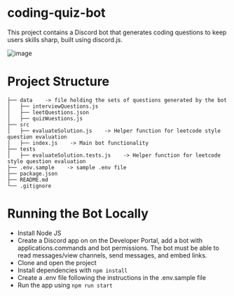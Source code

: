 # coding-quiz-bot
This project contains a Discord bot that generates coding questions to keep users skills sharp, built using discord.js. 


![image](https://user-images.githubusercontent.com/113493052/235358293-c15b1857-8daa-4c08-b259-2700ecd26f5e.png)

# Project Structure
```
├── data    -> file holding the sets of questions generated by the bot
│   ├── interviewQuestions.js 
│   ├── leetQuestions.json
│   ├── quizWuestions.js
├── src
│   ├── evaluateSolution.js    -> Helper function for leetcode style question evaluation
│   ├── index.js    -> Main bot functionality
├── tests
│   ├── evaluateSolution.tests.js    -> Helper function for leetcode style question evaluation
├── .env.sample    -> sample .env file
├── package.json
├── README.md
└── .gitignore
```

# Running the Bot Locally

- Install Node JS
- Create a Discord app on on the Developer Portal, add a bot with applications.commands and bot permissions. The bot must be able to read messages/view channels, send messages, and embed links.
- Clone and open the project
- Install dependencies with `npm install`
- Create a .env file following the instructions in the .env.sample file
- Run the app using `npm run start`
